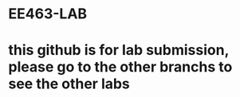 # EE463-LAB
# this github is for lab submission, please go to the other branchs to see the other labs
